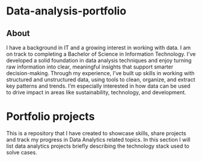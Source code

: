 # Data-analysis-portfolio
## About
I have a background in IT and a growing interest in working with data. I am on track to completing a Bachelor of Science in Information Technology. I’ve developed a solid foundation in data analysis techniques and enjoy turning raw information into clear, meaningful insights that support smarter decision-making.
Through my experience, I’ve built up skills in working with structured and unstructured data, using tools to clean, organize, and extract key patterns and trends. I’m especially interested in how data can be used to drive impact in areas like sustainability, technology, and development.

# Portfolio projects
This is a repository that I have created to showcase skills, share projects and track my progress in Data Analytics related topics.
In this section I will list data analytics projects briefly describing the technology stack used to solve cases.

